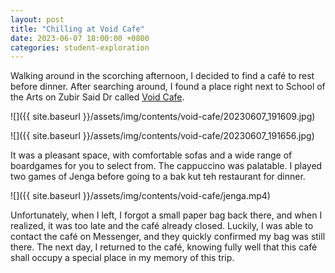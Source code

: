 ```yaml
---
layout: post
title: "Chilling at Void Cafe"
date: 2023-06-07 18:00:00 +0800
categories: student-exploration
---
```


Walking around in the scorching afternoon, I decided to find a café to rest before dinner. After searching around, I found a place right next to School of the Arts on Zubir Said Dr called [Void Cafe](https://voidcafe.com).

![]({{ site.baseurl }}/assets/img/contents/void-cafe/20230607_191609.jpg)

![]({{ site.baseurl }}/assets/img/contents/void-cafe/20230607_191656.jpg)

It was a pleasant space, with comfortable sofas and a wide range of boardgames for you to select from. The cappuccino was palatable. I played two games of Jenga before going to a bak kut teh restaurant for dinner.

![]({{ site.baseurl }}/assets/img/contents/void-cafe/jenga.mp4)

Unfortunately, when I left, I forgot a small paper bag back there, and when I realized, it was too late and the café already closed. Luckily, I was able to contact the café on Messenger, and they quickly confirmed my bag was still there. The next day, I returned to the café, knowing fully well that this café shall occupy a special place in my memory of this trip.
